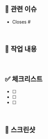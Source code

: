 ## 📌 관련 이슈

<!-- 관련된 이슈 번호를 #과 함께 작성해주세요 -->

- Closes #

<br/>

## 💭 작업 내용

<!-- 작업한 내용을 간단히 설명해주세요 -->

<br/>

## ✅ 체크리스트

<!-- PR 제출 전 확인해야 할 사항들을 체크해주세요 -->

- [ ]
- [ ]
- [ ]

<br/>

## 📸 스크린샷

<!-- UI 변경사항이 있다면 스크린샷을 첨부해주세요 -->
